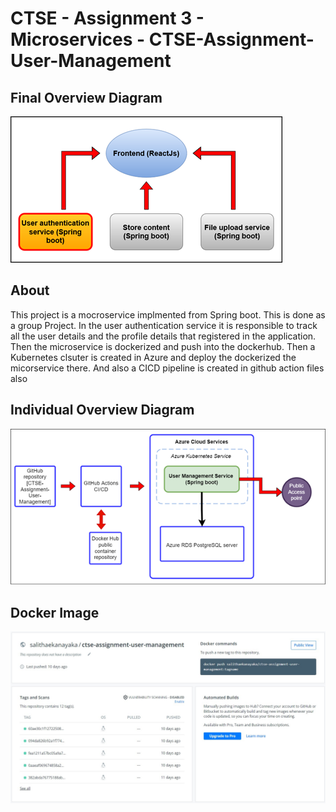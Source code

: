 # CTSE - Assignment 3 - Microservices - CTSE-Assignment-User-Management

## Final Overview Diagram 

![GitHub Logo](Picture1.png)

## About 

This project is a mocroservice implmented from Spring boot. This is done as a group Project. In the user authentication service it is responsible to track all the user details and the profile details that registered in the application. Then the microservice is dockerized and push into the dockerhub. Then a Kubernetes clsuter is created in Azure and deploy the dockerized the micorservice there. And also a CICD pipeline is created in github action files also

## Individual Overview Diagram

![GitHub Logo](Picture2.png)

## Docker Image

![GitHub Logo](picture3.jpg)







